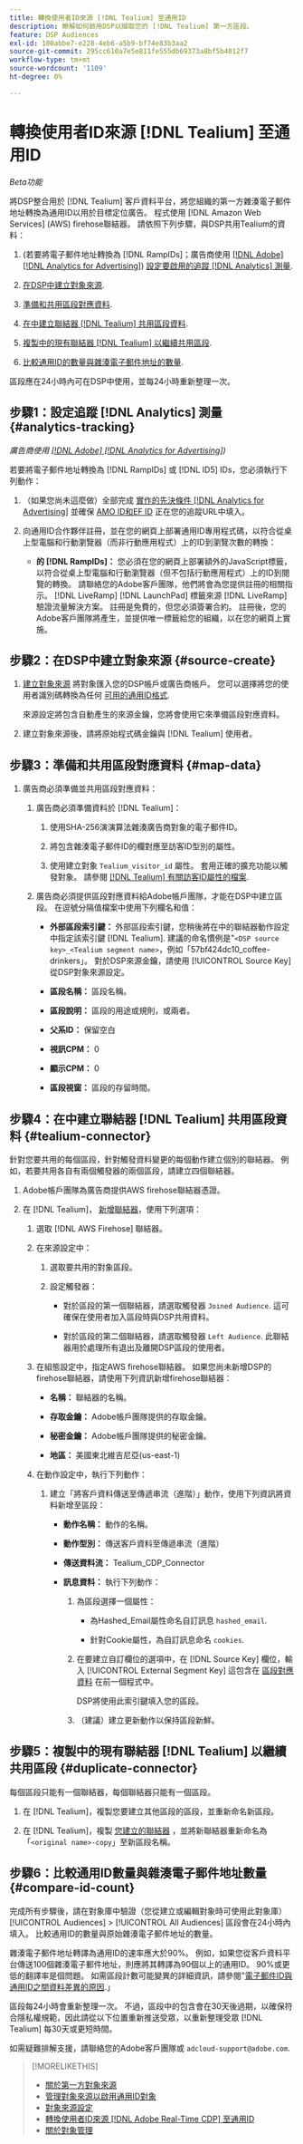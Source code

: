 ```yaml
---
title: 轉換使用者ID來源 [!DNL Tealium] 至通用ID
description: 瞭解如何啟用DSP以擷取您的 [!DNL Tealium] 第一方區段。
feature: DSP Audiences
exl-id: 100abbe7-e228-4eb6-a5b9-bf74e83b3aa2
source-git-commit: 295cc610a7e5e811fe555db69373a8bf5b4012f7
workflow-type: tm+mt
source-wordcount: '1109'
ht-degree: 0%

---
```


# 轉換使用者ID來源 [!DNL Tealium] 至通用ID

*Beta功能*

將DSP整合用於 [!DNL Tealium] 客戶資料平台，將您組織的第一方雜湊電子郵件地址轉換為通用ID以用於目標定位廣告。 程式使用 [!DNL Amazon Web Services] (AWS) firehose聯結器。 請依照下列步驟，與DSP共用Tealium的資料：

1. (若要將電子郵件地址轉換為 [!DNL RampIDs]<!-- or [!DNL ID5] IDs -->；廣告商使用 [[!DNL Adobe] [!DNL Analytics for Advertising]](/help/integrations/analytics/overview.md)) [設定要啟用的追蹤 [!DNL Analytics] 測量](#analytics-tracking).

1. [在DSP中建立對象來源](#source-create).

1. [準備和共用區段對應資料](#map-data).

1. [在中建立聯結器 [!DNL Tealium] 共用區段資料](#tealium-connector).

1. [複製中的現有聯結器 [!DNL Tealium] 以繼續共用區段](#duplicate-connector).

1. [比較通用ID的數量與雜湊電子郵件地址的數量](#compare-id-count).

區段應在24小時內可在DSP中使用，並每24小時重新整理一次。

## 步驟1：設定追蹤 [!DNL Analytics] 測量 {#analytics-tracking}

*廣告商使用 [[!DNL Adobe] [!DNL Analytics for Advertising]](/help/integrations/analytics/overview.md))*

若要將電子郵件地址轉換為 [!DNL RampIDs] 或 [!DNL ID5] IDs，您必須執行下列動作：

1. （如果您尚未這麼做）全部完成 [實作的先決條件 [!DNL Analytics for Advertising]](/help/integrations/analytics/prerequisites.md) 並確保 [AMO ID和EF ID](/help/integrations/analytics/ids.md) 正在您的追蹤URL中填入。

1. 向通用ID合作夥伴註冊，並在您的網頁上部署通用ID專用程式碼，以符合從桌上型電腦和行動瀏覽器（而非行動應用程式）上的ID到瀏覽次數的轉換：

   * **的 [!DNL RampIDs]：** 您必須在您的網頁上部署額外的JavaScript標籤，以符合從桌上型電腦和行動瀏覽器（但不包括行動應用程式）上的ID到閱覽的轉換。 請聯絡您的Adobe客戶團隊，他們將會為您提供註冊的相關指示。 [!DNL LiveRamp] [!DNL LaunchPad] 標籤來源 [!DNL LiveRamp] 驗證流量解決方案。 註冊是免費的，但您必須簽署合約。 註冊後，您的Adobe客戶團隊將產生，並提供唯一標籤給您的組織，以在您的網頁上實施。

## 步驟2：在DSP中建立對象來源 {#source-create}

1. [建立對象來源](source-create.md) 將對象匯入您的DSP帳戶或廣告商帳戶。 您可以選擇將您的使用者識別碼轉換為任何 [可用的通用ID格式](source-about.md).

   來源設定將包含自動產生的來源金鑰，您將會使用它來準備區段對應資料。

1. 建立對象來源後，請將原始程式碼金鑰與 [!DNL Tealium] 使用者。

## 步驟3：準備和共用區段對應資料 {#map-data}

1. 廣告商必須準備並共用區段對應資料：

   1. 廣告商必須準備資料於 [!DNL Tealium]：

      1. 使用SHA-256演演算法雜湊廣告商對象的電子郵件ID。

      1. 將包含雜湊電子郵件ID的欄對應至訪客ID型別的屬性。

      1. 使用建立對象 `Tealium_visitor_id` 屬性。 套用正確的擴充功能以觸發對象。 請參閱 [[!DNL Tealium] 有關訪客ID屬性的檔案](https://docs.tealium.com/server-side/visitor-stitching/visitor-id-attribute/).

   1. 廣告商必須提供區段對應資料給Adobe帳戶團隊，才能在DSP中建立區段。 在逗號分隔值檔案中使用下列欄名和值：

      * **外部區段索引鍵：** 外部區段索引鍵，您稍後將在中的聯結器動作設定中指定該索引鍵 [!DNL Tealium]. 建議的命名慣例是&quot;`<DSP source key>_<Tealium segment name>`，例如「57bf424dc10_coffee-drinkers」。 對於DSP來源金鑰，請使用 [!UICONTROL Source Key] 從DSP對象來源設定。

      * **區段名稱：** 區段名稱。

      * **區段說明：** 區段的用途或規則，或兩者。

      * **父系ID：** 保留空白

      * **視訊CPM：** 0

      * **顯示CPM：** 0

      * **區段視窗：** 區段的存留時間。

## 步驟4：在中建立聯結器 [!DNL Tealium] 共用區段資料 {#tealium-connector}

針對您要共用的每個區段，針對觸發資料變更的每個動作建立個別的聯結器。 例如，若要共用各自有兩個觸發器的兩個區段，請建立四個聯結器。

1. Adobe帳戶團隊為廣告商提供AWS firehose聯結器憑證。

1. 在 [!DNL Tealium]， [新增聯結器](https://docs.tealium.com/server-side/connectors/add/)，使用下列選項：

   1. 選取 [!DNL AWS Firehose] 聯結器。

   1. 在來源設定中：

      1. 選取要共用的對象區段。

      1. 設定觸發器：

         * 對於區段的第一個聯結器，請選取觸發器 `Joined Audience`. 這可確保在使用者加入區段時與DSP共用資料。

         * 對於區段的第二個聯結器，請選取觸發器 `Left Audience`. 此聯結器用於處理所有退出及離開DSP區段的使用者。

   1. 在組態設定中，指定AWS firehose聯結器。 如果您尚未新增DSP的firehose聯結器，請使用下列資訊新增firehose聯結器：

      * **名稱：** 聯結器的名稱。

      * **存取金鑰：** Adobe帳戶團隊提供的存取金鑰。

      * **秘密金鑰：** Adobe帳戶團隊提供的秘密金鑰。

      * **地區：** 美國東北維吉尼亞(us-east-1)

   1. 在動作設定中，執行下列動作：

      1. 建立「將客戶資料傳送至傳遞串流（進階）」動作，使用下列資訊將資料新增至區段：

         * **動作名稱：** 動作的名稱。

         * **動作型別：** 傳送客戶資料至傳遞串流（進階）

         * **傳送資料流：** Tealium_CDP_Connector

         * **訊息資料：**  執行下列動作：

            1. 為區段選擇一個屬性：

               * 為Hashed_Email屬性命名自訂訊息 `hashed_email`.

               * 針對Cookie屬性，為自訂訊息命名 `cookies`.

            1. 在要建立自訂欄位的選項中，在 [!DNL Source Key] 欄位，輸入 [!UICONTROL External Segment Key] 這包含在 [區段對應資料](#map-data) 在前一個程式中。

               DSP將使用此索引鍵填入您的區段。

            1. （建議）建立更新動作以保持區段新鮮。

## 步驟5：複製中的現有聯結器 [!DNL Tealium] 以繼續共用區段 {#duplicate-connector}

每個區段只能有一個聯結器，每個聯結器只能有一個區段。

1. 在 [!DNL Tealium]，複製您要建立其他區段的區段，並重新命名新區段。

1. 在 [!DNL Tealium]，複製 [您建立的聯結器](#tealium-connector) ，並將新聯結器重新命名為「`<original name>-copy`」至新區段名稱。

## 步驟6：比較通用ID數量與雜湊電子郵件地址數量 {#compare-id-count}

完成所有步驟後，請在對象庫中驗證（您從建立或編輯對象時可使用此對象庫） [!UICONTROL Audiences] > [!UICONTROL All Audiences] 區段會在24小時內填入。 比較通用ID的數量與原始雜湊電子郵件地址的數量。

雜湊電子郵件地址轉譯為通用ID的速率應大於90%。 例如，如果您從客戶資料平台傳送100個雜湊電子郵件地址，則應將其轉譯為90個以上的通用ID。 90%或更低的翻譯率是個問題。 如需區段計數可能變異的詳細資訊，請參閱&quot;[電子郵件ID與通用ID之間資料差異的原因](#universal-ids-data-variances).」

區段每24小時會重新整理一次。 不過，區段中的包含會在30天後過期，以確保符合隱私權規範，因此請從以下位置重新推送受眾，以重新整理受眾 [!DNL Tealium] 每30天或更短時間。

如需疑難排解支援，請聯絡您的Adobe客戶團隊或 `adcloud-support@adobe.com`.

>[!MORELIKETHIS]
>
>* [關於第一方對象來源](/help/dsp/audiences/sources/source-about.md)
>* [管理對象來源以啟用通用ID對象](source-manage.md)
>* [對象來源設定](source-settings.md)
>* [轉換使用者ID來源 [!DNL Adobe Real-Time CDP] 至通用ID](/help/dsp/audiences/sources/source-adobe-rtcdp.md)
>* [關於對象管理](/help/dsp/audiences/audience-about.md)

<!--
>* [Convert User IDs from [!DNL Optimizely] to Universal IDs](/help/dsp/audiences/sources/source-optimizely.md)
-->
